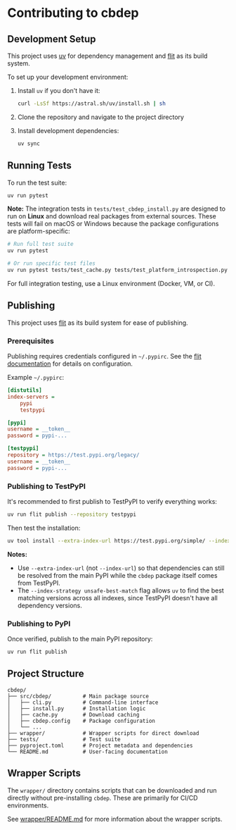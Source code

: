 # Contributing to cbdep

## Development Setup

This project uses [uv](https://github.com/astral-sh/uv) for dependency management and [flit](https://flit.pypa.io/) as its build system.

To set up your development environment:

1. Install `uv` if you don't have it:
   ```bash
   curl -LsSf https://astral.sh/uv/install.sh | sh
   ```

2. Clone the repository and navigate to the project directory

3. Install development dependencies:
   ```bash
   uv sync
   ```

## Running Tests

To run the test suite:

```bash
uv run pytest
```

**Note:** The integration tests in `tests/test_cbdep_install.py` are designed to run on **Linux** and download real packages from external sources. These tests will fail on macOS or Windows because the package configurations are platform-specific:

```bash
# Run full test suite
uv run pytest

# Or run specific test files
uv run pytest tests/test_cache.py tests/test_platform_introspection.py
```

For full integration testing, use a Linux environment (Docker, VM, or CI).

## Publishing

This project uses [flit](https://flit.pypa.io/) as its build system for ease of publishing.

### Prerequisites

Publishing requires credentials configured in `~/.pypirc`. See the [flit documentation](https://flit.pypa.io/en/stable/upload.html) for details on configuration.

Example `~/.pypirc`:

```ini
[distutils]
index-servers =
    pypi
    testpypi

[pypi]
username = __token__
password = pypi-...

[testpypi]
repository = https://test.pypi.org/legacy/
username = __token__
password = pypi-...
```

### Publishing to TestPyPI

It's recommended to first publish to TestPyPI to verify everything works:

```bash
uv run flit publish --repository testpypi
```

Then test the installation:

```bash
uv tool install --extra-index-url https://test.pypi.org/simple/ --index-strategy unsafe-best-match cbdep
```

**Notes:**
- Use `--extra-index-url` (not `--index-url`) so that dependencies can still be resolved from the main PyPI while the `cbdep` package itself comes from TestPyPI.
- The `--index-strategy unsafe-best-match` flag allows `uv` to find the best matching versions across all indexes, since TestPyPI doesn't have all dependency versions.

### Publishing to PyPI

Once verified, publish to the main PyPI repository:

```bash
uv run flit publish
```

## Project Structure

```
cbdep/
├── src/cbdep/          # Main package source
│   ├── cli.py          # Command-line interface
│   ├── install.py      # Installation logic
│   ├── cache.py        # Download caching
│   ├── cbdep.config    # Package configuration
│   └── ...
├── wrapper/            # Wrapper scripts for direct download
├── tests/              # Test suite
├── pyproject.toml      # Project metadata and dependencies
└── README.md           # User-facing documentation
```

## Wrapper Scripts

The `wrapper/` directory contains scripts that can be downloaded and run directly without pre-installing `cbdep`. These are primarily for CI/CD environments.

See [wrapper/README.md](wrapper/README.md) for more information about the wrapper scripts.
